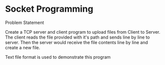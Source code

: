 # Socket Programming 

Problem Statement

Create a TCP server and client program to upload files from Client to Server.
The client reads the file provided with it's path and sends line by line to server. Then the server would receive the file contents line by line and create a new file.

Text file format is used to demonstrate this program
